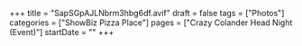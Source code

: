 +++
title = "SapSGpAJLNbrm3hbg6df.avif"
draft = false
tags = ["Photos"]
categories = ["ShowBiz Pizza Place"]
pages = ["Crazy Colander Head Night (Event)"]
startDate = ""
+++
